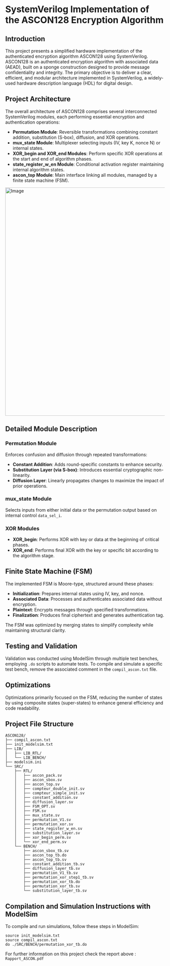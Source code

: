 # SystemVerilog Implementation of the ASCON128 Encryption Algorithm

## Introduction

This project presents a simplified hardware implementation of the authenticated encryption algorithm ASCON128 using SystemVerilog. ASCON128 is an authenticated encryption algorithm with associated data (AEAD), built on a sponge construction designed to provide message confidentiality and integrity. The primary objective is to deliver a clear, efficient, and modular architecture implemented in SystemVerilog, a widely-used hardware description language (HDL) for digital design.

## Project Architecture

The overall architecture of ASCON128 comprises several interconnected SystemVerilog modules, each performing essential encryption and authentication operations:

- **Permutation Module**: Reversible transformations combining constant addition, substitution (S-box), diffusion, and XOR operations.
- **mux_state Module**: Multiplexer selecting inputs (IV, key K, nonce N) or internal states.
- **XOR_begin and XOR_end Modules**: Perform specific XOR operations at the start and end of algorithm phases.
- **state_register_w_en Module**: Conditional activation register maintaining internal algorithm states.
- **ascon_top Module**: Main interface linking all modules, managed by a finite state machine (FSM).

<img width="721" alt="Image" src="https://github.com/user-attachments/assets/32bbfcf8-adda-4f4a-b55a-22745032d708" />

## Detailed Module Description

### Permutation Module

Enforces confusion and diffusion through repeated transformations:

- **Constant Addition**: Adds round-specific constants to enhance security.
- **Substitution Layer (via S-box)**: Introduces essential cryptographic non-linearity.
- **Diffusion Layer**: Linearly propagates changes to maximize the impact of prior operations.

### mux_state Module

Selects inputs from either initial data or the permutation output based on internal control `data_sel_i`.

### XOR Modules

- **XOR_begin**: Performs XOR with key or data at the beginning of critical phases.
- **XOR_end**: Performs final XOR with the key or specific bit according to the algorithm stage.

## Finite State Machine (FSM)

The implemented FSM is Moore-type, structured around these phases:

- **Initialization**: Prepares internal states using IV, key, and nonce.
- **Associated Data**: Processes and authenticates associated data without encryption.
- **Plaintext**: Encrypts messages through specified transformations.
- **Finalization**: Produces final ciphertext and generates authentication tag.

The FSM was optimized by merging states to simplify complexity while maintaining structural clarity.

## Testing and Validation

Validation was conducted using ModelSim through multiple test benches, employing `.do` scripts to automate tests. To compile and simulate a specific test bench, remove the associated comment in the `compil_ascon.txt` file.

## Optimizations

Optimizations primarily focused on the FSM, reducing the number of states by using composite states (super-states) to enhance general efficiency and code readability.

## Project File Structure

```
ASCON128/
├── compil_ascon.txt
├── init_modelsim.txt
├── LIB/
│   ├── LIB_RTL/
│   └── LIB_BENCH/
├── modelsim.ini
└── SRC/
    ├── RTL/
    │   ├── ascon_pack.sv
    │   ├── ascon_sbox.sv
    │   ├── ascon_top.sv
    │   ├── compteur_double_init.sv
    │   ├── compteur_simple_init.sv
    │   ├── constant_addition.sv
    │   ├── diffusion_layer.sv
    │   ├── FSM_OPT.sv
    │   ├── FSM.sv
    │   ├── mux_state.sv
    │   ├── permutation_V1.sv
    │   ├── permutation_xor.sv
    │   ├── state_register_w_en.sv
    │   ├── substitution_layer.sv
    │   ├── xor_begin_perm.sv
    │   └── xor_end_perm.sv
    └── BENCH/
        ├── ascon_sbox_tb.sv
        ├── ascon_top_tb.do
        ├── ascon_top_tb.sv
        ├── constant_addition_tb.sv
        ├── diffusion_layer_tb.sv
        ├── permutation_V1_tb.sv
        ├── permutation_xor_step1_tb.sv
        ├── permutation_xor_tb.do
        ├── permutation_xor_tb.sv
        └── substitution_layer_tb.sv
```

## Compilation and Simulation Instructions with ModelSim

To compile and run simulations, follow these steps in ModelSim:

```shell
source init_modelsim.txt
source compil_ascon.txt
do ./SRC/BENCH/permutation_xor_tb.do
```
For further information on this project check the report above : `Rapport_ASCON.pdf` 
